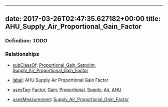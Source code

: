 
---
date: 2017-03-26T02:47:35.627182+00:00
title: AHU_Supply_Air_Proportional_Gain_Factor
---
### Definition: TODO

### Relationships

* [subClassOf](http://www.w3.org/2000/01/rdf-schema#subClassOf): [Proportional_Gain_Setpoint](https://brickschema.org/schema/1.0/Brick#Proportional_Gain_Setpoint), [Supply_Air_Proportional_Gain_Factor](https://brickschema.org/schema/1.0/Brick#Supply_Air_Proportional_Gain_Factor)

* [label](http://www.w3.org/2000/01/rdf-schema#label): AHU Supply Air Proportional Gain Factor

* [usesTag](https://brickschema.org/schema/1.0/BrickFrame#usesTag): [Factor](https://brickschema.org/schema/1.0/BrickTag#Factor), [Gain](https://brickschema.org/schema/1.0/BrickTag#Gain), [Proportional](https://brickschema.org/schema/1.0/BrickTag#Proportional), [Supply](https://brickschema.org/schema/1.0/BrickTag#Supply), [Air](https://brickschema.org/schema/1.0/BrickTag#Air), [AHU](https://brickschema.org/schema/1.0/BrickTag#AHU)

* [usesMeasurement](https://brickschema.org/schema/1.0/BrickFrame#usesMeasurement): [Supply_Air_Proportional_Gain_Factor](https://brickschema.org/schema/1.0/Brick#Supply_Air_Proportional_Gain_Factor)
